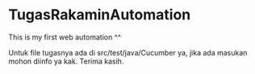 # TugasRakaminAutomation
This is my first web automation ^^

Untuk file tugasnya ada di src/test/java/Cucumber ya, jika ada masukan mohon diinfo ya kak. Terima kasih.
